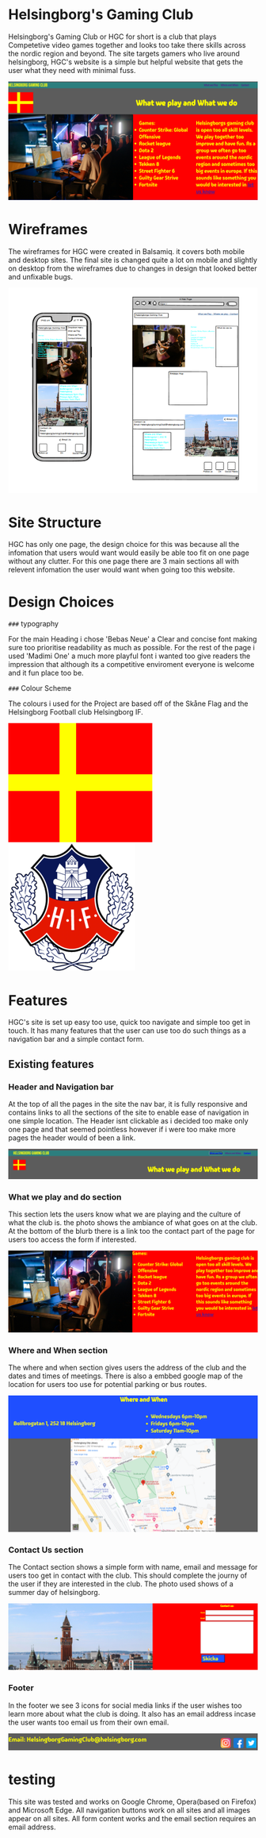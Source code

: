 # Helsingborg's Gaming Club

Helsingborg's Gaming Club or HGC for short is a club that plays Competetive video games together and looks too take there skills across the nordic region and beyond.
The site targets gamers who live around helsingborg, HGC's website is a simple but helpful website that gets the user what they need with minimal fuss.

![Alt text](assets/photos/hgcfrontpage.png)

# Wireframes

The wireframes for HGC were created in Balsamiq. it covers both mobile and desktop sites. The final site is changed quite a lot on mobile and slightly on desktop from the wireframes due to changes in design that looked better and unfixable bugs.

![Alt text](assets/photos/wireframe.png)

# Site Structure

HGC has only one page, the design choice for this was because all the infomation that users would want would easily be able too fit on one page without any clutter. For this one page there are 3 main sections all with relevent infomation the user would want when going too this website.

# Design Choices
`###` typography    

For the main Heading i chose 'Bebas Neue' a Clear and concise font making sure too prioritise readability as much as possible. For the rest of the page i used 'Madimi One' a much more playful font i wanted too give readers the impression that although its a competitive enviroment everyone is welcome and it fun place too be.

`###` Colour Scheme

The colours i used for the Project are based off of the Skåne Flag and the Helsingborg Football club Helsingborg IF.

![Alt text](assets/photos/skaneflagsmall.png) ![Alt text](assets/photos/HIFLOGO.png)

# Features

HGC's site is set up easy too use, quick too navigate and simple too get in touch. It has many features that the user can use too do such things as a navigation bar and a simple contact form.

## Existing features
 
### Header and Navigation bar

At the top of all the pages in the site the nav bar, it is fully responsive and contains links to all the sections of the site to enable ease of navigation in one simple location.
The Header isnt clickable as i decided too make only one page and that seemed pointless however if i were too make more pages the header would of been a link.

![Alt text](assets/photos/navigationpreview.png)

### What we play and do section

This section lets the users know what we are playing and the culture of what the club is. 
the photo shows the ambiance of what goes on at the club.
At the bottom of the blurb there is a link too the contact part of the page for users too access the form if interested.

![Alt text](assets/photos/whatwedo.png)

### Where and When section

The where and when section gives users the address of the club and the dates and times of meetings.
There is also a embbed google map of the location for users too use for potential parking or bus routes.

![Alt text](assets/photos/whereandwhen.png)

### Contact Us section

The Contact section shows a simple form with name, email and message for users too get in contact with the club.
This should complete the journy of the user if they are interested in the club.
The photo used shows of a summer day of helsingborg.

![Alt text](assets/photos/contactus.png)

### Footer

In the footer we see 3 icons for social media links if the user wishes too learn more about what the club is doing.
It also has an email address incase the user wants too email us from their own email.

![Alt text](assets/photos/footer.png)

# testing

This site was tested and works on Google Chrome, Opera(based on Firefox) and Microsoft Edge.
All navigation buttons work on all sites and all images appear on all sites.
All form content works and the email section requires an email address.


